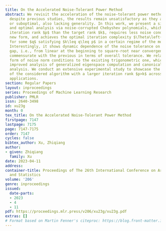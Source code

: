 ```yaml
---
title: On the Accelerated Noise-Tolerant Power Method
abstract: We revisit the acceleration of the noise-tolerant power method for which,
  despite previous studies, the results remain unsatisfactory as they are either wrong
  or suboptimal, also lacking generality. In this work, we present a simple yet general
  and optimal analysis via noise-corrupted Chebyshev polynomials, which allows a larger
  iteration rank $p$ than the target rank $k$, requires less noise conditions in a
  new form, and achieves the optimal iteration complexity $\Theta\left(\sqrt{\frac{\lambda_{k}-\lambda_{q+1}}{\lambda_{k}}}\log\frac{1}{\epsilon}\right)$
  for some $q$ satisfying $k\leq q\leq p$ in a certain regime of the momentum parameter.
  Interestingly, it shows dynamic dependence of the noise tolerance on the spectral
  gap, i.e., from linear at the beginning to square-root near convergence, while remaining
  commensurate with the previous in terms of overall tolerance. We relate our new
  form of noise norm conditions to the existing trigonometric one, which enables an
  improved analysis of generalized eigenspace computation and canonical correlation
  analysis. We conduct an extensive experimental study to showcase the great performance
  of the considered algorithm with a larger iteration rank $p>k$ across different
  applications.
section: Regular Papers
layout: inproceedings
series: Proceedings of Machine Learning Research
publisher: PMLR
issn: 2640-3498
id: xu23g
month: 0
tex_title: On the Accelerated Noise-Tolerant Power Method
firstpage: 7147
lastpage: 7175
page: 7147-7175
order: 7147
cycles: false
bibtex_author: Xu, Zhiqiang
author:
- given: Zhiqiang
  family: Xu
date: 2023-04-11
address:
container-title: Proceedings of The 26th International Conference on Artificial Intelligence
  and Statistics
volume: '206'
genre: inproceedings
issued:
  date-parts:
  - 2023
  - 4
  - 11
pdf: https://proceedings.mlr.press/v206/xu23g/xu23g.pdf
extras: []
# Format based on Martin Fenner's citeproc: https://blog.front-matter.io/posts/citeproc-yaml-for-bibliographies/
---
```

